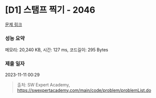 # [D1] 스탬프 찍기 - 2046 

[문제 링크](https://swexpertacademy.com/main/code/problem/problemDetail.do?contestProbId=AV5QKdT6AyYDFAUq) 

### 성능 요약

메모리: 20,240 KB, 시간: 127 ms, 코드길이: 295 Bytes

### 제출 일자

2023-11-11 00:29



> 출처: SW Expert Academy, https://swexpertacademy.com/main/code/problem/problemList.do